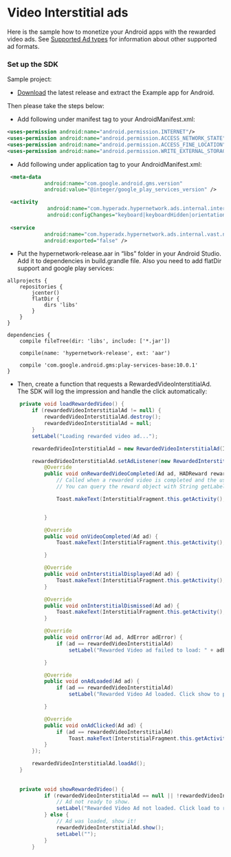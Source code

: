 # Video Interstitial ads

Here is the sample how to monetize your Android apps with the rewarded video ads. See [Supported Ad types](https://github.com/hyperads/android-sdk#supported-ad-types) for information about other supported ad formats.

### Set up the SDK

Sample project:

* [Download](https://github.com/hyperads/android-sdk/releases) the latest release and extract the Example app for Android.

Then please take the steps below:

* Add following under manifest tag to your AndroidManifest.xml:

```xml
<uses-permission android:name="android.permission.INTERNET"/>
<uses-permission android:name="android.permission.ACCESS_NETWORK_STATE" />
<uses-permission android:name="android.permission.ACCESS_FINE_LOCATION" />
<uses-permission android:name="android.permission.WRITE_EXTERNAL_STORAGE" />
```

* Add following under application tag to your AndroidManifest.xml:

```xml
 <meta-data
            android:name="com.google.android.gms.version"
            android:value="@integer/google_play_services_version" />

 <activity
             android:name="com.hyperadx.hypernetwork.ads.internal.interstitial.HadNetworkActivity"
             android:configChanges="keyboard|keyboardHidden|orientation|screenLayout|uiMode|screenSize|smallestScreenSize" />
 
 <service
            android:name="com.hyperadx.hypernetwork.ads.internal.vast.network.asynctask.VASTAsyncTask$Async"
            android:exported="false" />
```

* Put the hypernetwork-release.aar in “libs” folder in your Android Studio. Add it to dependencies in build.grandle file. Also you need to add flatDir support and google play services:

```groove
allprojects {
    repositories {
        jcenter()
        flatDir {
            dirs 'libs'
        }
    }
}

dependencies {
    compile fileTree(dir: 'libs', include: ['*.jar'])

    compile(name: 'hypernetwork-release', ext: 'aar')

    compile 'com.google.android.gms:play-services-base:10.0.1'
}
```

* Then, create a function that requests a RewardedVideoInterstitialAd. The SDK will log the impression and handle the click automatically:

```java
    private void loadRewardedVideo() {
        if (rewardedVideoInterstitialAd != null) {
            rewardedVideoInterstitialAd.destroy();
            rewardedVideoInterstitialAd = null;
        }
        setLabel("Loading rewarded video ad...");

        rewardedVideoInterstitialAd = new RewardedVideoInterstitialAd(InterstitialFragment.this.getActivity(), getString(R.string.interstitialRewardedVideoAdPlacement), "customerid" /*pass null if you not use S2S*/);

        rewardedVideoInterstitialAd.setAdListener(new RewardedInterstitialAdListener() {
            @Override
            public void onRewardedVideoCompleted(Ad ad, HADReward reward) {
                // Called when a rewarded video is completed and the user should be rewarded.
                // You can query the reward object with String getLabel(), and int getAmount().

                Toast.makeText(InterstitialFragment.this.getActivity(), String.format("Rewarded Video Completed. Now you may gift %d %s to user!", reward.getAmount(), reward.getLabel()), Toast.LENGTH_LONG).show();


            }

            @Override
            public void onVideoCompleted(Ad ad) {
                Toast.makeText(InterstitialFragment.this.getActivity(), "Rewarded Video Completed. Now you may gift some profit to user!", Toast.LENGTH_SHORT).show();

            }

            @Override
            public void onInterstitialDisplayed(Ad ad) {
                Toast.makeText(InterstitialFragment.this.getActivity(), "Rewarded Video Displayed", Toast.LENGTH_SHORT).show();
            }

            @Override
            public void onInterstitialDismissed(Ad ad) {
                Toast.makeText(InterstitialFragment.this.getActivity(), "Rewarded Video Dismissed", Toast.LENGTH_SHORT).show();
            }

            @Override
            public void onError(Ad ad, AdError adError) {
                if (ad == rewardedVideoInterstitialAd)
                    setLabel("Rewarded Video ad failed to load: " + adError.getErrorMessage());

            }

            @Override
            public void onAdLoaded(Ad ad) {
                if (ad == rewardedVideoInterstitialAd)
                    setLabel("Rewarded Video Ad loaded. Click show to present!");

            }

            @Override
            public void onAdClicked(Ad ad) {
                if (ad == rewardedVideoInterstitialAd)
                    Toast.makeText(InterstitialFragment.this.getActivity(), "Interstitial Video Clicked", Toast.LENGTH_SHORT).show();
            }
        });

        rewardedVideoInterstitialAd.loadAd();
    }
   
       
    private void showRewardedVideo() {
            if (rewardedVideoInterstitialAd == null || !rewardedVideoInterstitialAd.isAdLoaded()) {
                // Ad not ready to show.
                setLabel("Rewarded Video Ad not loaded. Click load to request an video ad.");
            } else {
                // Ad was loaded, show it!
                rewardedVideoInterstitialAd.show();
                setLabel("");
            }
        }
    
```

